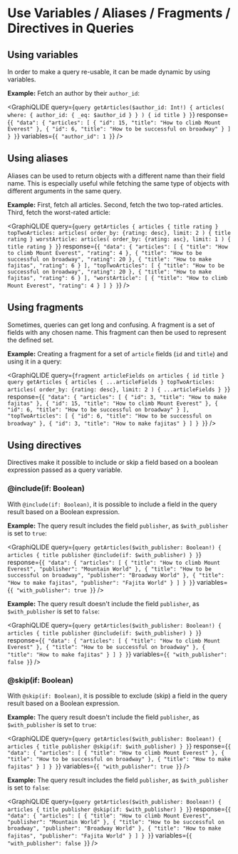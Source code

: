 # Use Variables / Aliases / Fragments / Directives in Queries

## Using variables

In order to make a query re-usable, it can be made dynamic by using variables.

**Example:** Fetch an author by their `author_id`:

<GraphiQLIDE
  query={`query getArticles($author_id: Int!) {
  articles(
    where: { author_id: { _eq: $author_id } }
  ) {
    id
    title
  }
}`}
  response={`{
  "data": {
    "articles": [
      {
        "id": 15,
        "title": "How to climb Mount Everest"
      },
      {
        "id": 6,
        "title": "How to be successful on broadway"
      }
    ]
  }
}`}
  variables={`{
  "author_id": 1
}`}
/>

## Using aliases

Aliases can be used to return objects with a different name than their field name. This is especially useful while
fetching the same type of objects with different arguments in the same query.

**Example:** First, fetch all articles. Second, fetch the two top-rated articles. Third, fetch the worst-rated article:

<GraphiQLIDE
  query={`query getArticles {
  articles {
    title
    rating
  }
  topTwoArticles: articles(
    order_by: {rating: desc},
    limit: 2
  ) {
    title
    rating
  }
  worstArticle: articles(
    order_by: {rating: asc},
    limit: 1
  ) {
    title
    rating
  }
}`}
  response={`{
  "data": {
    "articles": [
      {
        "title": "How to climb Mount Everest",
        "rating": 4
      },
      {
        "title": "How to be successful on broadway",
        "rating": 20
      },
      {
        "title": "How to make fajitas",
        "rating": 6
      }
    ],
    "topTwoArticles": [
      {
        "title": "How to be successful on broadway",
        "rating": 20
      },
      {
        "title": "How to make fajitas",
        "rating": 6
      }
    ],
    "worstArticle": [
      {
        "title": "How to climb Mount Everest",
        "rating": 4
      }
    ]
  }
}`}
/>

## Using fragments

Sometimes, queries can get long and confusing. A fragment is a set of fields with any chosen name. This fragment can
then be used to represent the defined set.

**Example:** Creating a fragment for a set of `article` fields (`id` and `title`) and using it in a query:

<GraphiQLIDE
  query={`fragment articleFields on articles {
  id
  title
}
query getArticles {
  articles {
    ...articleFields
  }
  topTwoArticles: articles(
    order_by: {rating: desc},
    limit: 2
  ) {
    ...articleFields
  }
}`}
  response={`{
  "data": {
    "articles": [
      {
        "id": 3,
        "title": "How to make fajitas"
      },
      {
        "id": 15,
        "title": "How to climb Mount Everest"
      },
      {
        "id": 6,
        "title": "How to be successful on broadway"
      }
    ],
    "topTwoArticles": [
      {
        "id": 6,
        "title": "How to be successful on broadway"
      },
      {
        "id": 3,
        "title": "How to make fajitas"
      }
    ]
  }
}`}
/>

## Using directives

Directives make it possible to include or skip a field based on a boolean expression passed as a query variable.

### @include(if: Boolean)

With `@include(if: Boolean)`, it is possible to include a field in the query result based on a Boolean expression.

**Example:** The query result includes the field `publisher`, as `$with_publisher` is set to `true`:

<GraphiQLIDE
  query={`query getArticles($with_publisher: Boolean!) {
  articles {
    title
    publisher @include(if: $with_publisher)
  }
}`}
  response={`{
  "data": {
    "articles": [
      {
        "title": "How to climb Mount Everest",
        "publisher": "Mountain World"
      },
      {
        "title": "How to be successful on broadway",
        "publisher": "Broadway World"
      },
      {
        "title": "How to make fajitas",
        "publisher": "Fajita World"
      }
    ]
  }
}`}
  variables={`{
  "with_publisher": true
}`}
/>

**Example:** The query result doesn't include the field `publisher`, as `$with_publisher` is set to `false`:

<GraphiQLIDE
  query={`query getArticles($with_publisher: Boolean!) {
  articles {
    title
    publisher @include(if: $with_publisher)
  }
}`}
  response={`{
  "data": {
    "articles": [
      {
        "title": "How to climb Mount Everest"
      },
      {
        "title": "How to be successful on broadway"
      },
      {
        "title": "How to make fajitas"
      }
    ]
  }
}`}
  variables={`{
  "with_publisher": false
}`}
/>

### @skip(if: Boolean)

With `@skip(if: Boolean)`, it is possible to exclude (skip) a field in the query result based on a Boolean expression.

**Example:** The query result doesn't include the field `publisher`, as `$with_publisher` is set to `true`:

<GraphiQLIDE
  query={`query getArticles($with_publisher: Boolean!) {
  articles {
    title
    publisher @skip(if: $with_publisher)
  }
}`}
  response={`{
  "data": {
    "articles": [
      {
        "title": "How to climb Mount Everest"
      },
      {
        "title": "How to be successful on broadway"
      },
      {
        "title": "How to make fajitas"
      }
    ]
  }
}`}
  variables={`{
  "with_publisher": true
}`}
/>

**Example:** The query result includes the field `publisher`, as `$with_publisher` is set to `false`:

<GraphiQLIDE
  query={`query getArticles($with_publisher: Boolean!) {
  articles {
    title
    publisher @skip(if: $with_publisher)
  }
}`}
  response={`{
  "data": {
    "articles": [
      {
        "title": "How to climb Mount Everest",
        "publisher": "Mountain World"
      },
      {
        "title": "How to be successful on broadway",
        "publisher": "Broadway World"
      },
      {
        "title": "How to make fajitas",
        "publisher": "Fajita World"
      }
    ]
  }
}`}
  variables={`{
  "with_publisher": false
}`}
/>
